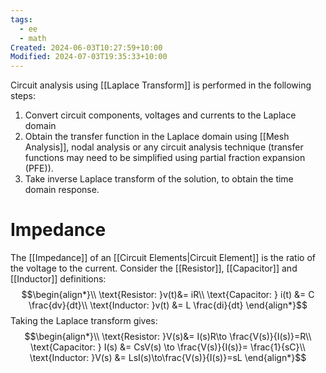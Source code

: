 ```yaml
---
tags:
  - ee
  - math
Created: 2024-06-03T10:27:59+10:00
Modified: 2024-07-03T19:35:33+10:00
---
```

Circuit analysis using [[Laplace Transform]] is performed in the following steps:
1. Convert circuit components, voltages and currents to the Laplace domain
2. Obtain the transfer function in the Laplace domain using [[Mesh Analysis]], nodal analysis or any circuit analysis technique (transfer functions may need to be simplified using partial fraction expansion (PFE)).
3. Take inverse Laplace transform of the solution, to obtain the time domain response.

# Impedance
The [[Impedance]] of an [[Circuit Elements|Circuit Element]] is the ratio of the voltage to the current. Consider the [[Resistor]], [[Capacitor]] and [[Inductor]] definitions:
$$\begin{align*}\\
\text{Resistor: }v(t)&= iR\\
\text{Capacitor: } i(t) &= C \frac{dv}{dt}\\
\text{Inductor: }v(t) &= L \frac{di}{dt}
\end{align*}$$
Taking the Laplace transform gives:
$$\begin{align*}\\
\text{Resistor: }V(s)&= I(s)R\to \frac{V(s)}{I(s)}=R\\
\text{Capacitor: } I(s) &= CsV(s) \to \frac{V(s)}{I(s)}= \frac{1}{sC}\\
\text{Inductor: }V(s) &= LsI(s)\to\frac{V(s)}{I(s)}=sL
\end{align*}$$
